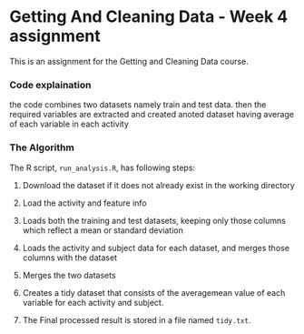 # Getting And Cleaning Data - Week 4 assignment
This is an assignment for the Getting and Cleaning Data course.

### Code explaination
the code combines two datasets namely train and test data. then the required variables are extracted and created anoted dataset having average of each variable in each activity

### The Algorithm
The R script, `run_analysis.R`, has following steps:
1. Download the dataset if it does not already exist in the working directory

2. Load the activity and feature info

3. Loads both the training and test datasets, keeping only those columns which
   reflect a mean or standard deviation

4. Loads the activity and subject data for each dataset, and merges those
   columns with the dataset

5. Merges the two datasets

6. Creates a tidy dataset that consists of the averagemean value of each
   variable for each activity and subject.
   
7. The Final processed result is stored in a file named `tidy.txt`.
